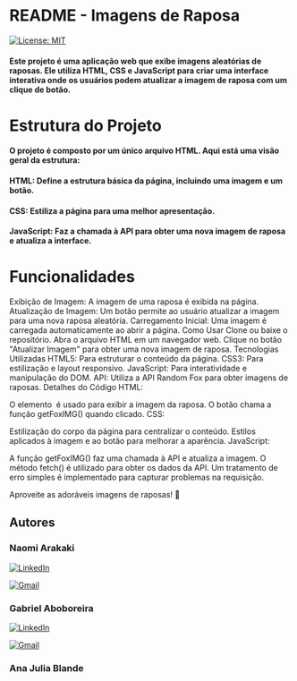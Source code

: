 <h1>README - Imagens de Raposa</h1>

[![License: MIT](https://img.shields.io/badge/License-MIT-yellow.svg)](https://opensource.org/licenses/MIT)

<h4>Este projeto é uma aplicação web que exibe imagens aleatórias de raposas. Ele utiliza HTML, CSS e JavaScript para criar uma interface interativa onde os usuários podem atualizar a imagem de raposa com um clique de botão.</h4>

<h1>Estrutura do Projeto</h1>
<h4>O projeto é composto por um único arquivo HTML. Aqui está uma visão geral da estrutura:</h4>

<h4>HTML: Define a estrutura básica da página, incluindo uma imagem e um botão.</h4>
<h4>CSS: Estiliza a página para uma melhor apresentação.</h4>
<h4>JavaScript: Faz a chamada à API para obter uma nova imagem de raposa e atualiza a interface.</h4>
<h1>Funcionalidades</h1>
Exibição de Imagem: A imagem de uma raposa é exibida na página.
Atualização de Imagem: Um botão permite ao usuário atualizar a imagem para uma nova raposa aleatória.
Carregamento Inicial: Uma imagem é carregada automaticamente ao abrir a página.
Como Usar
Clone ou baixe o repositório.
Abra o arquivo HTML em um navegador web.
Clique no botão "Atualizar Imagem" para obter uma nova imagem de raposa.
Tecnologias Utilizadas
HTML5: Para estruturar o conteúdo da página.
CSS3: Para estilização e layout responsivo.
JavaScript: Para interatividade e manipulação do DOM.
API: Utiliza a API Random Fox para obter imagens de raposas.
Detalhes do Código
HTML:

O elemento <img> é usado para exibir a imagem da raposa.
O botão chama a função getFoxIMG() quando clicado.
CSS:

Estilização do corpo da página para centralizar o conteúdo.
Estilos aplicados à imagem e ao botão para melhorar a aparência.
JavaScript:

A função getFoxIMG() faz uma chamada à API e atualiza a imagem.
O método fetch() é utilizado para obter os dados da API.
Um tratamento de erro simples é implementado para capturar problemas na requisição.


Aproveite as adoráveis imagens de raposas! 🦊

<h2 id="autores"> Autores </h2>

<h3>Naomi Arakaki</h3>



[![LinkedIn](https://img.shields.io/badge/linkedin-%230077B5.svg?style=for-the-badge&logo=linkedin&logoColor=white&link=https://www.linkedin.com/in/naomi-suguimoto-57436b290/)](https://www.linkedin.com/in/naomi-suguimoto-57436b290)

[![Gmail](https://img.shields.io/badge/Gmail-D14836?style=for-the-badge&logo=gmail&logoColor=white&link=mailto:arakakinaomi228@gmail.com)](mailto:arakakinaomi228@gmail.com)


<h3>Gabriel Aboboreira</h3>


[![LinkedIn](https://img.shields.io/badge/linkedin-%230077B5.svg?style=for-the-badge&logo=linkedin&logoColor=white&link=https://www.linkedin.com/in/gabriel-aboboreira/)](https://www.linkedin.com/in/gabriel-aboboreira/)

[![Gmail](https://img.shields.io/badge/Gmail-D14836?style=for-the-badge&logo=gmail&logoColor=white&link=mailto:masterkillbr007@gmail.com)](mailto:masterkillbr007@gmail.com)


<h3>Ana Julia Blande</h3>


